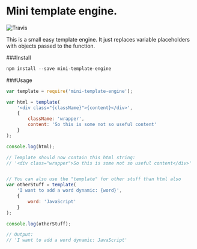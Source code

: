 Mini template engine.
===========
![Travis](https://travis-ci.org/bjarneo/mini-template-engine.svg?branch=master) <br />

This is a small easy template engine. It just replaces variable placeholders with objects passed to the function.

###Install
```javascript
npm install --save mini-template-engine
```

###Usage
```javascript
var template = require('mini-template-engine');

var html = template(
    '<div class="{className}">{content}</div>',
    {
        className: 'wrapper',
        content: 'So this is some not so useful content'
    }
);

console.log(html);

// Template should now contain this html string:
// '<div class="wrapper">So this is some not so useful content</div>'


// You can also use the "template" for other stuff than html also
var otherStuff = template(
    'I want to add a word dynamic: {word}',
    {
        word: 'JavaScript'
    }
);

console.log(otherStuff);

// Output:
// 'I want to add a word dynamic: JavaScript'

```
